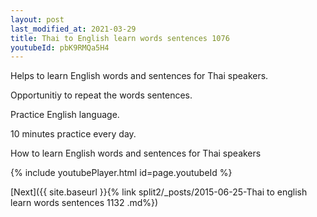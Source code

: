 ```yaml
---
layout: post
last_modified_at: 2021-03-29
title: Thai to English learn words sentences 1076 
youtubeId: pbK9RMQa5H4
---
```

 
 
Helps to learn English words and sentences for Thai speakers.

Opportunitiy to repeat the words sentences. 

Practice English language. 
 
10 minutes practice every day. 
 
How to learn English words and sentences for Thai speakers 
 
{% include youtubePlayer.html id=page.youtubeId %}
 
 
[Next]({{ site.baseurl }}{% link  split2/_posts/2015-06-25-Thai to english learn words sentences 1132 .md%})
 
